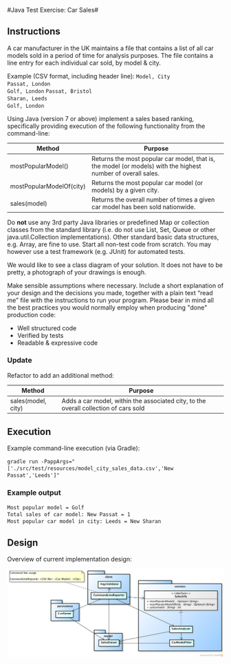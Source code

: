 #Java Test Exercise: Car Sales#

## Instructions ##

A car manufacturer in the UK maintains a file that contains a list of all car models sold in a period of time for analysis purposes. The file contains a line entry for each individual car sold, by model & city.

Example (CSV format, including header line):
`Model, City`  
`Passat, London`  
`Golf, London`
`Passat, Bristol`  
`Sharan, Leeds`  
`Golf, London`

Using Java (version 7 or above) implement a sales based ranking, specifically providing execution of the following functionality from the command-line:

| Method | Purpose |
| ------------- |-------------|
| mostPopularModel() | Returns the most popular car model, that is, the model (or models) with the highest number of overall sales. |
| mostPopularModelOf(city) | Returns the most popular car model (or models) by a given city. |
| sales(model) | Returns the overall number of times a given car model has been sold nationwide. |


Do **not** use any 3rd party Java libraries or predefined Map or collection classes from the standard library (i.e. do not use List, Set, Queue or other java.util.Collection implementations). Other standard basic data structures, e.g. Array, are fine to use. Start all non-test code from scratch. You may however use a test framework (e.g. JUnit) for automated tests.

We would like to see a class diagram of your solution. It does not have to be pretty, a photograph of your drawings is enough.

Make sensible assumptions where necessary. Include a short explanation of your design and the decisions you made, together with a plain text “read me” file with the instructions to run your program.
Please bear in mind all the best practices you would normally employ when producing "done" production code:  
 
* Well structured code 
* Verified by tests 
* Readable & expressive code

### Update ###

Refactor to add an additional method:

| Method | Purpose |
| ------------- |-------------|
| sales(model, city) | Adds a car model, within the associated city, to the overall collection of cars sold |



## Execution ##

Example command-line execution (via Gradle):

```
gradle run -PappArgs="['./src/test/resources/model_city_sales_data.csv','New Passat','Leeds']"
```

### Example output ###

```
Most popular model = Golf
Total sales of car model: New Passat = 1
Most popular car model in city: Leeds = New Sharan
```


## Design ##

Overview of current implementation design:

![UML Class Diagram: Car Sales](./docs/uml/UML_ClassDiagram_CarSales.png)
